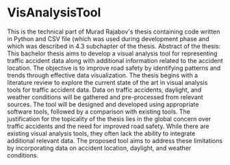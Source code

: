 # VisAnalysisTool
This is the technical part of Murad Rajabov's thesis containing code written in Python and CSV file (which was used during development phase and which was described in 4.3 subchapter of the thesis.
Abstract of the thesis:
This bachelor thesis aims to develop a visual analysis tool for representing traffic accident data along with additional information related to the accident location. The objective is to improve road safety by identifying patterns and trends through effective data visualization. The thesis begins with a literature review to explore the current state of the art in visual analysis tools for traffic accident data. Data on traffic accidents, daylight, and weather conditions will be gathered and pre-processed from relevant sources. The tool will be designed and developed using appropriate software tools, followed by a comparison with existing tools. The justification for the topicality of the thesis lies in the global concern over traffic accidents and the need for improved road safety. While there are existing visual analysis tools, they often lack the ability to integrate additional relevant data. The proposed tool aims to address these limitations by incorporating data on accident location, daylight, and weather conditions.
